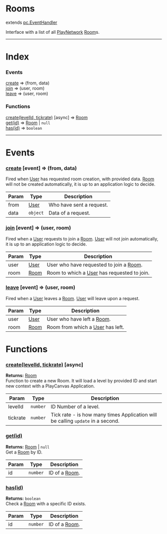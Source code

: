 # Rooms
extends [pc.EventHandler]

Interface with a list of all [PlayNetwork] [Room]s.

---

# Index

### Events

<a href='#event_create'>create</a> => (from, data)  
<a href='#event_join'>join</a> => (user, room)  
<a href='#event_leave'>leave</a> => (user, room)  

### Functions

<a href='#function_create'>create(levelId, tickrate)</a> [async] => [Room]  
<a href='#function_get'>get(id)</a> => [Room] &#124; `null`  
<a href='#function_has'>has(id)</a> => `boolean`  


---



# Events

<a name='event_create'></a>
### <a href='#event_create'>create</a> [event] => (from, data)  
Fired when [User] has requested room creation, with provided data. [Room] will not be created automatically, it is up to an application logic to decide.

| Param | Type | Description |
| --- | --- | --- |
| from | [User] | Who have sent a request. |  
| data | `object` | Data of a request. |  


<a name='event_join'></a>
### <a href='#event_join'>join</a> [event] => (user, room)  
Fired when a [User] requests to join a [Room]. [User] will not join automatically, it is up to an application logic to decide.

| Param | Type | Description |
| --- | --- | --- |
| user | [User] | User who have requested to join a [Room]. |  
| room | [Room] | Room to which a [User] has requested to join. |  


<a name='event_leave'></a>
### <a href='#event_leave'>leave</a> [event] => (user, room)  
Fired when a [User] leaves a [Room]. [User] will leave upon a request.

| Param | Type | Description |
| --- | --- | --- |
| user | [User] | User who have left a [Room]. |  
| room | [Room] | Room from which a [User] has left. |  


# Functions

<a name='function_create'></a>
### <a href='#function_create'>create(levelId, tickrate)</a> [async]  
  
**Returns:** [Room]  
Function to create a new Room. It will load a level by provided ID and start new context with a PlayCanvas Application.

| Param | Type | Description |
| --- | --- | --- |
| levelId | `number` | ID Number of a level. |  
| tickrate | `number` | Tick rate - is how many times Application will be calling `update` in a second. |  


<a name='function_get'></a>
### <a href='#function_get'>get(id)</a>  
  
**Returns:** [Room] | `null`  
Get a [Room] by ID.

| Param | Type | Description |
| --- | --- | --- |
| id | `number` | ID of a [Room]. |  


<a name='function_has'></a>
### <a href='#function_has'>has(id)</a>  
  
**Returns:** `boolean`  
Check a [Room] with a specific ID exists.

| Param | Type | Description |
| --- | --- | --- |
| id | `number` | ID of a [Room]. |  



[pc.EventHandler]: https://developer.playcanvas.com/en/api/pc.EventHandler.html  
[Room]: ./Room.md  
[User]: ./User.md  
[PlayNetwork]: ./PlayNetwork.md  


